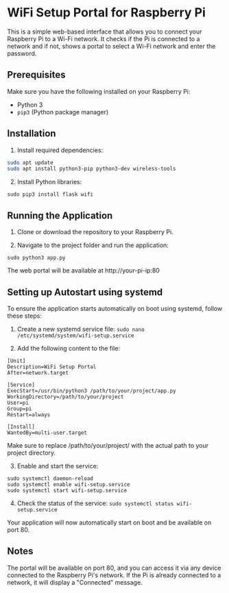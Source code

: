 # WiFi Setup Portal for Raspberry Pi

This is a simple web-based interface that allows you to connect your Raspberry Pi to a Wi-Fi network. It checks if the Pi is connected to a network and if not, shows a portal to select a Wi-Fi network and enter the password.

## Prerequisites

Make sure you have the following installed on your Raspberry Pi:

- Python 3
- `pip3` (Python package manager)

## Installation

1. Install required dependencies:

```bash
sudo apt update
sudo apt install python3-pip python3-dev wireless-tools
```

2. Install Python libraries:

`sudo pip3 install flask wifi`

## Running the Application

1. Clone or download the repository to your Raspberry Pi.

2. Navigate to the project folder and run the application:

`sudo python3 app.py`

The web portal will be available at http://your-pi-ip:80

## Setting up Autostart using systemd
To ensure the application starts automatically on boot using systemd, follow these steps:

1. Create a new systemd service file:
`sudo nano /etc/systemd/system/wifi-setup.service`

2. Add the following content to the file:

```
[Unit]
Description=WiFi Setup Portal
After=network.target

[Service]
ExecStart=/usr/bin/python3 /path/to/your/project/app.py
WorkingDirectory=/path/to/your/project
User=pi
Group=pi
Restart=always

[Install]
WantedBy=multi-user.target
```

Make sure to replace /path/to/your/project/ with the actual path to your project directory.

3. Enable and start the service:
```
sudo systemctl daemon-reload
sudo systemctl enable wifi-setup.service
sudo systemctl start wifi-setup.service
```
4. Check the status of the service:
`sudo systemctl status wifi-setup.service`

Your application will now automatically start on boot and be available on port 80.

## Notes
The portal will be available on port 80, and you can access it via any device connected to the Raspberry Pi's network.
If the Pi is already connected to a network, it will display a "Connected" message.
